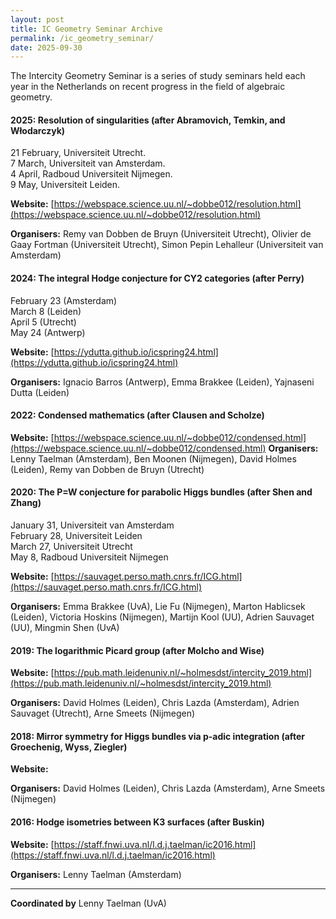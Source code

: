 ```yaml
---
layout: post
title: IC Geometry Seminar Archive
permalink: /ic_geometry_seminar/
date: 2025-09-30
---
```


The Intercity Geometry Seminar is a series of study seminars held each year in the Netherlands on recent progress in the field of algebraic geometry.

#### 2025: Resolution of singularities (after Abramovich, Temkin, and Włodarczyk)

21 February, Universiteit Utrecht.  
7 March, Universiteit van Amsterdam.  
4 April, Radboud Universiteit Nijmegen.  
9 May, Universiteit Leiden.  

**Website:** [https://webspace.science.uu.nl/~dobbe012/resolution.html](https://webspace.science.uu.nl/~dobbe012/resolution.html)

**Organisers:** Remy van Dobben de Bruyn (Universiteit Utrecht), Olivier de Gaay Fortman (Universiteit Utrecht), Simon Pepin Lehalleur (Universiteit van Amsterdam)

#### 2024: The integral Hodge conjecture for CY2 categories (after Perry)

February 23 (Amsterdam)  
March 8 (Leiden)  
April 5 (Utrecht)  
May 24 (Antwerp)  

**Website:** [https://ydutta.github.io/icspring24.html](https://ydutta.github.io/icspring24.html)

**Organisers:** Ignacio Barros (Antwerp), Emma Brakkee (Leiden), Yajnaseni Dutta (Leiden)

#### 2022: Condensed mathematics (after Clausen and Scholze)

**Website:**  [https://webspace.science.uu.nl/~dobbe012/condensed.html](https://webspace.science.uu.nl/~dobbe012/condensed.html)
**Organisers:**  Lenny Taelman (Amsterdam), Ben Moonen (Nijmegen), David Holmes (Leiden), Remy van Dobben de Bruyn (Utrecht)

#### 2020: The P=W conjecture for parabolic Higgs bundles (after Shen and Zhang)

January 31, Universiteit van Amsterdam  
February 28, Universiteit Leiden  
March 27, Universiteit Utrecht  
May 8, Radboud Universiteit Nijmegen  

**Website:** [https://sauvaget.perso.math.cnrs.fr/ICG.html](https://sauvaget.perso.math.cnrs.fr/ICG.html)

**Organisers:** Emma Brakkee (UvA), Lie Fu (Nijmegen), Marton Hablicsek (Leiden), Victoria Hoskins (Nijmegen), Martijn Kool (UU), Adrien Sauvaget (UU), Mingmin Shen (UvA)

#### 2019: The logarithmic Picard group (after Molcho and Wise)

**Website:** [https://pub.math.leidenuniv.nl/~holmesdst/intercity_2019.html](https://pub.math.leidenuniv.nl/~holmesdst/intercity_2019.html)

**Organisers:**  David Holmes (Leiden), Chris Lazda (Amsterdam), Adrien Sauvaget (Utrecht), Arne Smeets (Nijmegen)

#### 2018: Mirror symmetry for Higgs bundles via p-adic integration (after Groechenig, Wyss, Ziegler)

**Website:**  

**Organisers:** David Holmes (Leiden), Chris Lazda (Amsterdam), Arne Smeets (Nijmegen)

#### 2016: Hodge isometries between K3 surfaces (after Buskin)

**Website:** [https://staff.fnwi.uva.nl/l.d.j.taelman/ic2016.html](https://staff.fnwi.uva.nl/l.d.j.taelman/ic2016.html)

**Organisers:** Lenny Taelman (Amsterdam)

---

**Coordinated by** Lenny Taelman (UvA)
